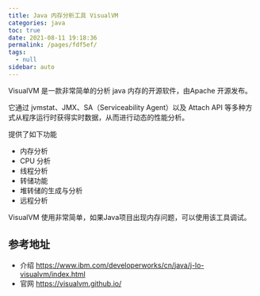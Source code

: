 ```yaml
---
title: Java 内存分析工具 VisualVM
categories: java
toc: true
date: 2021-08-11 19:18:36
permalink: /pages/fdf5ef/
tags: 
  - null
sidebar: auto
---
```


VisualVM 是一款非常简单的分析 java 内存的开源软件，由Apache 开源发布。

它通过 jvmstat、JMX、SA（Serviceability Agent）以及 Attach API 等多种方式从程序运行时获得实时数据，从而进行动态的性能分析。


提供了如下功能

- 内存分析
- CPU 分析
- 线程分析
- 转储功能
- 堆转储的生成与分析
- 远程分析

VisualVM 使用非常简单，如果Java项目出现内存问题，可以使用该工具调试。

## 参考地址
- 介绍 https://www.ibm.com/developerworks/cn/java/j-lo-visualvm/index.html
- 官网 https://visualvm.github.io/
